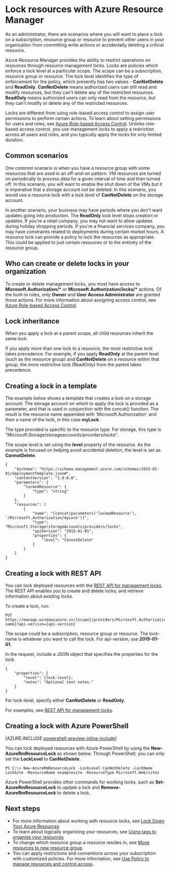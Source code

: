 <properties 
	pageTitle="Lock Resources with Resource Manager | Windows Azure" 
	description="Prevent users from updating or deleting certain resources by applying a restriction to all users and roles." 
	services="azure-resource-manager" 
	documentationCenter="" 
	authors="tfitzmac" 
	manager="wpickett" 
	editor=""/>

<tags
	ms.service="azure-resource-manager"
	ms.date="12/02/2015"
	wacn.date=""/>

# Lock resources with Azure Resource Manager

As an administrator, there are scenarios where you will want to place a lock on a subscription, resource group or resource  to prevent other users in your organization from committing write actions or accidentally deleting a critical resource. 

Azure Resource Manager provides the ability to restrict operations on resources through resource management locks. Locks are policies which enforce a lock level at a particular scope. The scope can be a subscription, resource group or resource. The lock level identifies the type of enforcement for the policy, which presently has two values - **CanNotDelete** and **ReadOnly**. **CanNotDelete** means authorized users can still read and modify resources, but they can't delete any of the restricted resources. **ReadOnly** means authorized users can only read from the resource, but they can't modify or delete any of the restricted resources.

Locks are different from using role-based access control to assign user permissions to perform certain actions. To learn about setting permissions for users and roles, see 
[Azure Role-based Access Control](/documentation/articles/role-based-access-control-configure). Unlinke role-based access control, you use management locks to apply a restriction across all users and roles, and you typically apply the locks for only limited duration.

## Common scenarios

One common scenario is when you have a resource group with some resources that are used in an off-and-on pattern.  VM resources are turned on periodically to process data for a given interval of 
time and then turned off. In this scenario, you will want to enable the shut down of the VMs but it is imperative 
that a storage account not be deleted. In this scenario, you would use a resource lock with a lock level of **CanNotDelete** on the storage account.

In another scenario, your business may have periods where you don't want updates going into production. The **ReadOnly** lock level stops creation or updates. If you're a retail company, you may not want to allow updates during holiday shopping periods.  If you're a financial services company, you may have constraints related to deployments during 
certain market hours. A resource lock can provide a policy to lock the resources as appropriate. This could be applied to just certain resources or to the entirety of the resource group.

## Who can create or delete locks in your organization

To create or delete management locks, you must have access to **Microsoft.Authorization/\*** or **Microsoft.Authorization/locks/\*** actions. Of the built-in roles, only **Owner** and **User Access Administrator** are granted those actions. For more information about assigning access control, see [Azure Role-based Access Control](/documentation/articles/role-based-access-control-configure).

## Lock inheritance

When you apply a lock at a parent scope, all child resources inherit the same lock.

If you apply more than one lock to a resource, the most restrictive lock takes precedence. For example, if you apply **ReadOnly** at the parent level (such as the resource group) and **CanNotDelete** on a resource within that group, the more restrictive lock (ReadOnly) from the parent takes precedence.

## Creating a lock in a template

The example below shows a template that creates a lock on a storage account. The storage account on which to apply the lock is provided as a parameter, and that is used 
in conjunction with the concat() function.  The result is the resource name appended with 'Microsoft.Authorization' and then a name of the lock, in this case **myLock**.

The type provided is specific to the resource type. For storage, this type is "Microsoft.Storage/storageaccounts/providers/locks".

The scope level is set using the **level** property of the resource. As the example is focused on helping avoid accidental deletion, the level is set as **CannotDelete**.

    {
        "$schema": "https://schema.management.azure.com/schemas/2015-01-01/deploymentTemplate.json#",
        "contentVersion": "1.0.0.0",
        "parameters": {
            "lockedResource": {
                "type": "string"
            }
        },
        "resources": [
            {
                "name": "[concat(parameters('lockedResource'), '/Microsoft.Authorization/myLock')]",
                "type": "Microsoft.Storage/storageAccounts/providers/locks",
                "apiVersion": "2015-01-01",
                "properties": {
	                "level": "CannotDelete"
                }
            }
        ]
    }

## Creating a lock with REST API

You can lock deployed resources with the [REST API for management locks](https://msdn.microsoft.com/zh-cn/library/azure/mt204563.aspx). The REST API enables you to create and delete locks, and 
retrieve information about existing locks.

To create a lock, run:

    PUT https://manage.windowsazure.cn/{scope}/providers/Microsoft.Authorization/locks/{lock-name}?api-version={api-version}

The scope could be a subscription, resource group or resource. The lock-name is whatever you want to call the lock. For api-version, use **2015-01-01**.

In the request, include a JSON object that specifies the properties for the lock.

    {
        "properties": {
            "level": {lock-level},
            "notes": "Optional text notes."
        }
    } 

For lock-level, specify either **CanNotDelete** or **ReadOnly**.

For examples, see [REST API for management locks](https://msdn.microsoft.com/zh-cn/library/azure/mt204563.aspx).

## Creating a lock with Azure PowerShell

[AZURE.INCLUDE [powershell-preview-inline-include](../includes/powershell-preview-inline-include.md)]

You can lock deployed resources with Azure PowerShell by using the **New-AzureRmResourceLock** as shown below. Through PowerShell, you can only set the **LockLevel** to **CanNotDelete**.

    PS C:\> New-AzureRmResourceLock -LockLevel CanNotDelete -LockName LockSite -ResourceName examplesite -ResourceType Microsoft.Web/sites

Azure PowerShell provides other commands for working locks, such as **Set-AzureRmResourceLock** to update a lock and **Remove-AzureRmResourceLock** to delete a lock.

## Next steps

- For more information about working with resource locks, see [Lock Down Your Azure Resources](http://blogs.msdn.com/b/cloud_solution_architect/archive/2015/06/18/lock-down-your-azure-resources.aspx)
- To learn about logically organizing your resources, see [Using tags to organize your resources](/documentation/articles/resource-group-using-tags)
- To change which resource group a resource resides in, see [Move resources to new resource group](/documentation/articles/resource-group-move-resources)
- You can apply restrictions and conventions across your subscription with customized policies. For more information, see [Use Policy to manage resources and control access](/documentation/articles/resource-manager-policy).
